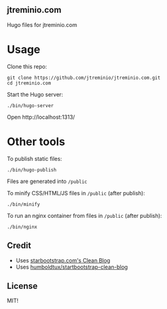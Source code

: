 ## jtreminio.com

Hugo files for jtreminio.com

# Usage

Clone this repo:

    git clone https://github.com/jtreminio/jtreminio.com.git
    cd jtreminio.com

Start the Hugo server:

    ./bin/hugo-server

Open http://localhost:1313/

# Other tools

To publish static files:

    ./bin/hugo-publish
    
Files are generated into `/public`

To minify CSS/HTML/JS files in `/public` (after publish):

    ./bin/minify
    
To run an nginx container from files in `/public` (after publish):

    ./bin/nginx

## Credit

* Uses [starbootstrap.com's Clean Blog](https://startbootstrap.com/template-overviews/clean-blog/)
* Uses [humboldtux/startbootstrap-clean-blog](https://github.com/humboldtux/startbootstrap-clean-blog)

## License

MIT!
